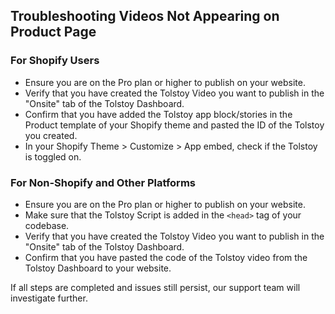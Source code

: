 ## Troubleshooting Videos Not Appearing on Product Page

### For Shopify Users

- Ensure you are on the Pro plan or higher to publish on your website.
- Verify that you have created the Tolstoy Video you want to publish in the "Onsite" tab of the Tolstoy Dashboard.
- Confirm that you have added the Tolstoy app block/stories in the Product template of your Shopify theme and pasted the ID of the Tolstoy you created.
- In your Shopify Theme > Customize > App embed, check if the Tolstoy is toggled on.

### For Non-Shopify and Other Platforms

- Ensure you are on the Pro plan or higher to publish on your website.
- Make sure that the Tolstoy Script is added in the `<head>` tag of your codebase.
- Verify that you have created the Tolstoy Video you want to publish in the "Onsite" tab of the Tolstoy Dashboard.
- Confirm that you have pasted the code of the Tolstoy video from the Tolstoy Dashboard to your website.

If all steps are completed and issues still persist, our support team will investigate further.